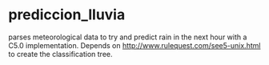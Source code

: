 # prediccion_lluvia
parses meteorological data to try and predict rain in the next hour with a C5.0 implementation.
Depends on http://www.rulequest.com/see5-unix.html to create the classification tree.
